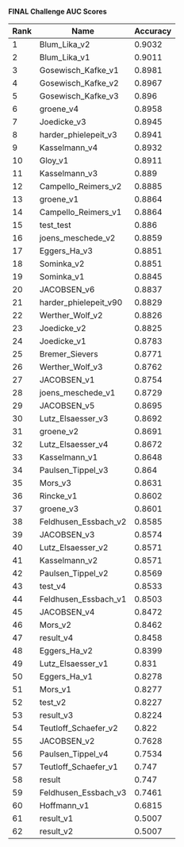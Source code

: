 **FINAL Challenge AUC Scores**


|Rank|Name|Accuracy|
|----|-----|---|
|1|Blum_Lika_v2|0.9032| 
|2|Blum_Lika_v1|0.9011| 
|3|Gosewisch_Kafke_v1|0.8981| 
|4|Gosewisch_Kafke_v2|0.8967| 
|5|Gosewisch_Kafke_v3|0.896| 
|6|groene_v4|0.8958| 
|7|Joedicke_v3|0.8945| 
|8|harder_phielepeit_v3|0.8941| 
|9|Kasselmann_v4|0.8932| 
|10|Gloy_v1|0.8911| 
|11|Kasselmann_v3|0.889| 
|12|Campello_Reimers_v2|0.8885| 
|13|groene_v1|0.8864| 
|14|Campello_Reimers_v1|0.8864| 
|15|test_test|0.886| 
|16|joens_meschede_v2|0.8859| 
|17|Eggers_Ha_v3|0.8851| 
|18|Sominka_v2|0.8851| 
|19|Sominka_v1|0.8845| 
|20|JACOBSEN_v6|0.8837| 
|21|harder_phielepeit_v90|0.8829| 
|22|Werther_Wolf_v2|0.8826| 
|23|Joedicke_v2|0.8825| 
|24|Joedicke_v1|0.8783| 
|25|Bremer_Sievers|0.8771| 
|26|Werther_Wolf_v3|0.8762| 
|27|JACOBSEN_v1|0.8754| 
|28|joens_meschede_v1|0.8729| 
|29|JACOBSEN_v5|0.8695| 
|30|Lutz_Elsaesser_v3|0.8692| 
|31|groene_v2|0.8691| 
|32|Lutz_Elsaesser_v4|0.8672| 
|33|Kasselmann_v1|0.8648| 
|34|Paulsen_Tippel_v3|0.864| 
|35|Mors_v3|0.8631| 
|36|Rincke_v1|0.8602| 
|37|groene_v3|0.8601| 
|38|Feldhusen_Essbach_v2|0.8585| 
|39|JACOBSEN_v3|0.8574| 
|40|Lutz_Elsaesser_v2|0.8571| 
|41|Kasselmann_v2|0.8571| 
|42|Paulsen_Tippel_v2|0.8569| 
|43|test_v4|0.8533| 
|44|Feldhusen_Essbach_v1|0.8503| 
|45|JACOBSEN_v4|0.8472| 
|46|Mors_v2|0.8462| 
|47|result_v4|0.8458| 
|48|Eggers_Ha_v2|0.8399| 
|49|Lutz_Elsaesser_v1|0.831| 
|50|Eggers_Ha_v1|0.8278| 
|51|Mors_v1|0.8277| 
|52|test_v2|0.8227| 
|53|result_v3|0.8224| 
|54|Teutloff_Schaefer_v2|0.822| 
|55|JACOBSEN_v2|0.7628| 
|56|Paulsen_Tippel_v4|0.7534| 
|57|Teutloff_Schaefer_v1|0.747| 
|58|result|0.747| 
|59|Feldhusen_Essbach_v3|0.7461| 
|60|Hoffmann_v1|0.6815| 
|61|result_v1|0.5007| 
|62|result_v2|0.5007| 

